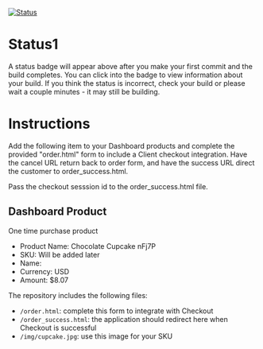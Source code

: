 [![Status](https://img.shields.io/badge/status-SUBMITTABLE%20COMMIT:%20ce58aa3da02b243cb0b876762384f1857cb3a001-brightgreen.svg)](https://github.com/crowdbotics-challenges/bakery_scaffold_Vw9SZARuhTCZympA/commit/ce58aa3da02b243cb0b876762384f1857cb3a001)




# Status1

A status badge will appear above after you make your first commit and the build completes. You can click into the badge to view information about your build. If you think the status is incorrect, check your build or please wait a couple minutes - it may still be building.

# Instructions

Add the following item to your Dashboard products and complete the provided "order.html" form to include a Client checkout integration. Have the cancel URL return back to order form, and have the success URL direct the customer to order_success.html.

Pass the checkout sesssion id to the order_success.html file.

## Dashboard Product
One time purchase product
* Product Name: Chocolate Cupcake nFj7P
* SKU: Will be added later
* Name: 
* Currency: USD
* Amount: $8.07

The repository includes the following files:
* `/order.html`: complete this form to integrate with Checkout
* `/order_success.html`: the application should redirect here when Checkout is successful
* `/img/cupcake.jpg`: use this image for your SKU
